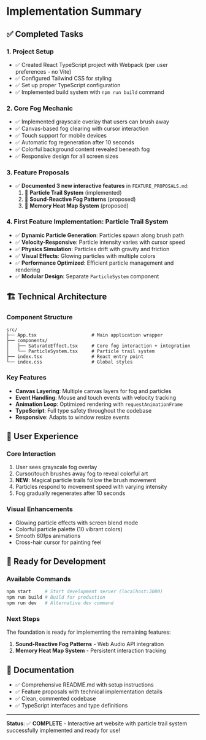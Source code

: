 # Implementation Summary

## ✅ Completed Tasks

### 1. Project Setup
- ✅ Created React TypeScript project with Webpack (per user preferences - no Vite)
- ✅ Configured Tailwind CSS for styling
- ✅ Set up proper TypeScript configuration
- ✅ Implemented build system with `npm run build` command

### 2. Core Fog Mechanic
- ✅ Implemented grayscale overlay that users can brush away
- ✅ Canvas-based fog clearing with cursor interaction
- ✅ Touch support for mobile devices
- ✅ Automatic fog regeneration after 10 seconds
- ✅ Colorful background content revealed beneath fog
- ✅ Responsive design for all screen sizes

### 3. Feature Proposals
- ✅ **Documented 3 new interactive features** in `FEATURE_PROPOSALS.md`:
  1. 🌟 **Particle Trail System** (implemented)
  2. 🎵 **Sound-Reactive Fog Patterns** (proposed)
  3. 🧠 **Memory Heat Map System** (proposed)

### 4. First Feature Implementation: Particle Trail System
- ✅ **Dynamic Particle Generation**: Particles spawn along brush path
- ✅ **Velocity-Responsive**: Particle intensity varies with cursor speed
- ✅ **Physics Simulation**: Particles drift with gravity and friction
- ✅ **Visual Effects**: Glowing particles with multiple colors
- ✅ **Performance Optimized**: Efficient particle management and rendering
- ✅ **Modular Design**: Separate `ParticleSystem` component

## 🏗️ Technical Architecture

### Component Structure
```
src/
├── App.tsx                    # Main application wrapper
├── components/
│   ├── SaturateEffect.tsx     # Core fog interaction + integration
│   └── ParticleSystem.tsx     # Particle trail system
├── index.tsx                  # React entry point
└── index.css                  # Global styles
```

### Key Features
- **Canvas Layering**: Multiple canvas layers for fog and particles
- **Event Handling**: Mouse and touch events with velocity tracking
- **Animation Loop**: Optimized rendering with `requestAnimationFrame`
- **TypeScript**: Full type safety throughout the codebase
- **Responsive**: Adapts to window resize events

## 🎨 User Experience

### Core Interaction
1. User sees grayscale fog overlay
2. Cursor/touch brushes away fog to reveal colorful art
3. **NEW**: Magical particle trails follow the brush movement
4. Particles respond to movement speed with varying intensity
5. Fog gradually regenerates after 10 seconds

### Visual Enhancements
- Glowing particle effects with screen blend mode
- Colorful particle palette (10 vibrant colors)
- Smooth 60fps animations
- Cross-hair cursor for painting feel

## 🚀 Ready for Development

### Available Commands
```bash
npm start     # Start development server (localhost:3000)
npm run build # Build for production
npm run dev   # Alternative dev command
```

### Next Steps
The foundation is ready for implementing the remaining features:
1. **Sound-Reactive Fog Patterns** - Web Audio API integration
2. **Memory Heat Map System** - Persistent interaction tracking

## 📝 Documentation
- ✅ Comprehensive README.md with setup instructions
- ✅ Feature proposals with technical implementation details
- ✅ Clean, commented codebase
- ✅ TypeScript interfaces and type definitions

---

**Status**: ✅ **COMPLETE** - Interactive art website with particle trail system successfully implemented and ready for use!